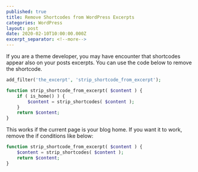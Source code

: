 ```yaml
---
published: true
title: Remove Shortcodes from WordPress Excerpts
categories: WordPress
layout: post
date: 2020-02-10T10:00:00.000Z
excerpt_separator: <!--more-->
---
```

If you are a theme developer, you may have encounter that shortcodes appear also on your posts excerpts. You can use the code below to remove the shortcode.

<!--more-->

```php
add_filter('the_excerpt', 'strip_shortcode_from_excerpt');

function strip_shortcode_from_excerpt( $content ) {
    if ( is_home() ) {
        $content = strip_shortcodes( $content );
    }
    return $content;
}
```

This works if the current page is your blog home. If you want it to work, remove the if conditions like below:

```php
function strip_shortcode_from_excerpt( $content ) {
	$content = strip_shortcodes( $content );
    return $content;
}
```